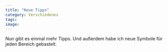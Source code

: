 ```yaml
---
title: "Neue Tipps"
category: Verschiedenes
tags: 
image: 
---
```


Nun gibt es einmal mehr Tipps. Und außerdem habe ich neue Symbole für jeden Bereich gebastelt.

